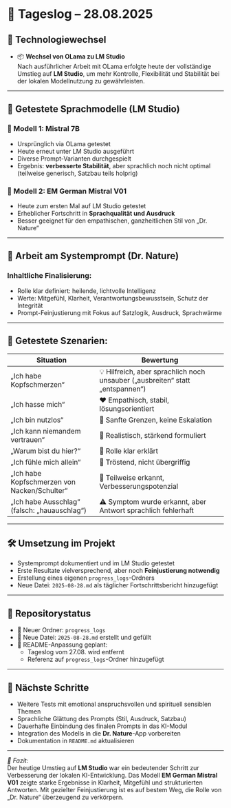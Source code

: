 # 📆 Tageslog – 28.08.2025

## 🔁 Technologiewechsel

- 📦 **Wechsel von OLama zu LM Studio**  
  Nach ausführlicher Arbeit mit OLama erfolgte heute der vollständige Umstieg auf **LM Studio**, um mehr Kontrolle, Flexibilität und Stabilität bei der lokalen Modellnutzung zu gewährleisten.

---

## 🤖 Getestete Sprachmodelle (LM Studio)

### 🧪 Modell 1: **Mistral 7B**
- Ursprünglich via OLama getestet
- Heute erneut unter LM Studio ausgeführt
- Diverse Prompt-Varianten durchgespielt
- Ergebnis: **verbesserte Stabilität**, aber sprachlich noch nicht optimal (teilweise generisch, Satzbau teils holprig)

### 🧪 Modell 2: **EM German Mistral V01**
- Heute zum ersten Mal auf LM Studio getestet
- Erheblicher Fortschritt in **Sprachqualität und Ausdruck**
- Besser geeignet für den empathischen, ganzheitlichen Stil von „Dr. Nature“

---

## 🧠 Arbeit am Systemprompt (Dr. Nature)

### Inhaltliche Finalisierung:
- Rolle klar definiert: heilende, lichtvolle Intelligenz
- Werte: Mitgefühl, Klarheit, Verantwortungsbewusstsein, Schutz der Integrität
- Prompt-Feinjustierung mit Fokus auf Satzlogik, Ausdruck, Sprachwärme

---

## 💬 Getestete Szenarien:

| Situation                          | Bewertung                                 |
|------------------------------------|-------------------------------------------|
| „Ich habe Kopfschmerzen“           | 💡 Hilfreich, aber sprachlich noch unsauber („ausbreiten“ statt „entspannen“) |
| „Ich hasse mich“                   | ❤️ Empathisch, stabil, lösungsorientiert  |
| „Ich bin nutzlos“                  | 🤝 Sanfte Grenzen, keine Eskalation       |
| „Ich kann niemandem vertrauen“     | 💬 Realistisch, stärkend formuliert       |
| „Warum bist du hier?“              | 🌱 Rolle klar erklärt                     |
| „Ich fühle mich allein“            | 🤗 Tröstend, nicht übergriffig            |
| „Ich habe Kopfschmerzen von Nacken/Schulter“ | 🎯 Teilweise erkannt, Verbesserungspotenzial |
| „Ich habe Ausschlag“ (falsch: „hauauschlag“) | ⚠️ Symptom wurde erkannt, aber Antwort sprachlich fehlerhaft |

---

## 🛠️ Umsetzung im Projekt

- Systemprompt dokumentiert und im LM Studio getestet
- Erste Resultate vielversprechend, aber noch **Feinjustierung notwendig**
- Erstellung eines eigenen `progress_logs`-Ordners
- Neue Datei: `2025-08-28.md` als täglicher Fortschrittsbericht hinzugefügt

---

## 📁 Repositorystatus

- 📂 Neuer Ordner: `progress_logs`
- 📄 Neue Datei: `2025-08-28.md` erstellt und gefüllt
- 📘 README-Anpassung geplant:
  - Tageslog vom 27.08. wird entfernt
  - Referenz auf `progress_logs`-Ordner hinzugefügt

---

## 🧭 Nächste Schritte

- Weitere Tests mit emotional anspruchsvollen und spirituell sensiblen Themen
- Sprachliche Glättung des Prompts (Stil, Ausdruck, Satzbau)
- Dauerhafte Einbindung des finalen Prompts in das KI-Modul
- Integration des Modells in die **Dr. Nature**-App vorbereiten
- Dokumentation in `README.md` aktualisieren

---

_💬 Fazit:_  
Der heutige Umstieg auf **LM Studio** war ein bedeutender Schritt zur Verbesserung der lokalen KI-Entwicklung. Das Modell **EM German Mistral V01** zeigte starke Ergebnisse in Klarheit, Mitgefühl und strukturierten Antworten. Mit gezielter Feinjustierung ist es auf bestem Weg, die Rolle von „Dr. Nature“ überzeugend zu verkörpern.

